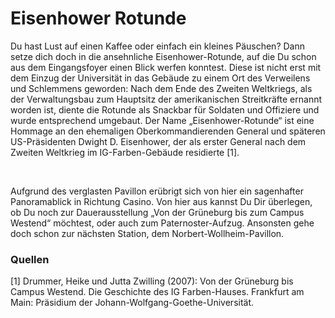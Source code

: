 # Eisenhower Rotunde

Du hast Lust auf einen Kaffee oder einfach ein kleines Päuschen? Dann setze dich doch in die ansehnliche Eisenhower-Rotunde, auf die Du schon aus dem Eingangsfoyer einen Blick werfen konntest. Diese ist nicht erst mit dem Einzug der Universität in das Gebäude zu einem Ort des Verweilens und Schlemmens geworden: Nach dem Ende des Zweiten Weltkriegs, als der Verwaltungsbau zum Hauptsitz der amerikanischen Streitkräfte ernannt worden ist, diente die Rotunde als Snackbar für Soldaten und Offiziere und wurde entsprechend umgebaut. Der Name „Eisenhower-Rotunde“ ist eine Hommage an den ehemaligen Oberkommandierenden General und späteren US-Präsidenten Dwight D. Eisenhower, der als erster General nach dem Zweiten Weltkrieg im IG-Farben-Gebäude residierte [1].

<br>

Aufgrund des verglasten Pavillon erübrigt sich von hier ein sagenhafter Panoramablick in Richtung Casino. Von hier aus kannst Du Dir überlegen, ob Du noch zur Dauerausstellung „Von der Grüneburg bis zum Campus Westend“ möchtest, oder auch zum Paternoster-Aufzug. Ansonsten gehe doch schon zur nächsten Station, dem Norbert-Wollheim-Pavillon.

### Quellen
[1] Drummer, Heike und Jutta Zwilling (2007): Von der Grüneburg bis Campus Westend. Die Geschichte des IG Farben-Hauses. Frankfurt am Main: Präsidium der Johann-Wolfgang-Goethe-Universität.
